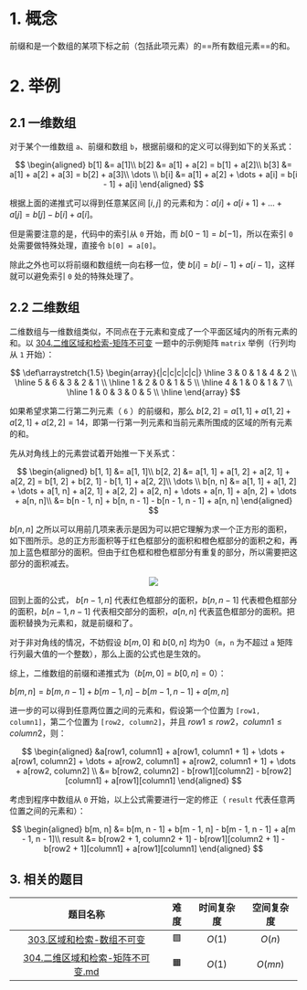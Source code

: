 # 1. 概念
前缀和是一个数组的某项下标之前（包括此项元素）的==所有数组元素==的和。

# 2. 举例

## 2.1 一维数组

对于某个一维数组 `a`、前缀和数组 `b`，根据前缀和的定义可以得到如下的关系式：

$$
\begin{aligned}
b[1] &= a[1]\\
b[2] &= a[1] + a[2] = b[1] + a[2]\\
b[3] &= a[1] + a[2] + a[3] = b[2] + a[3]\\
\dots \\
b[i] &= a[1] + a[2] + \dots + a[i] = b[i - 1] + a[i]
\end{aligned}
$$

根据上面的递推式可以得到任意某区间 $[i, j]$ 的元素和为：$a[i] + a[i + 1] + \dots + a[j] = b[j] - b[i] + a[i]$。

但是需要注意的是，代码中的索引从 `0` 开始，而 $b[0 - 1] = b[-1]$，所以在索引 `0` 处需要做特殊处理，直接令 `b[0] = a[0]`。

除此之外也可以将前缀和数组统一向右移一位，使 $b[i] = b[i - 1] + a[i - 1]$，这样就可以避免索引 `0` 处的特殊处理了。

## 2.2 二维数组

二维数组与一维数组类似，不同点在于元素和变成了一个平面区域内的所有元素的和。以 [304.二维区域和检索-矩阵不可变](leetcode/solution/301-400/304.二维区域和检索-矩阵不可变.md) 一题中的示例矩阵 `matrix` 举例（行列均从 `1` 开始）：

$$
\def\arraystretch{1.5}
   \begin{array}{|c|c|c|c|c|}
   \hline 
   3 & 0 & 1 & 4 & 2 \\ \hline
   5 & 6 & 3 & 2 & 1 \\ \hline
   1 & 2 & 0 & 1 & 5 \\ \hline
   4 & 1 & 0 & 1 & 7 \\ \hline
   1 & 0 & 3 & 0 & 5 \\ \hline
\end{array}
$$

如果希望求第二行第二列元素（ `6` ）的前缀和，那么 $b[2, 2] = a[1, 1] + a[1, 2] + a[2, 1] + a[2, 2] = 14$，即第一行第一列元素和当前元素所围成的区域的所有元素的和。

先从对角线上的元素尝试着开始推一下关系式：

$$
\begin{aligned}
b[1, 1] &= a[1, 1]\\
b[2, 2] &= a[1, 1] + a[1, 2] + a[2, 1] + a[2, 2] = b[1, 2] + b[2, 1] - b[1, 1] + a[2, 2]\\
\dots \\
b[n, n] &= a[1, 1] + a[1, 2] + \dots + a[1, n] + a[2, 1] + a[2, 2] + a[2, n] + \dots + a[n, 1] + a[n, 2] + \dots + a[n, n]\\
        &= b[n - 1, n] + b[n, n - 1] - b[n - 1, n - 1] + a[n, n]
\end{aligned}
$$

$b[n, n]$ 之所以可以用前几项来表示是因为可以把它理解为求一个正方形的面积，如下图所示。总的正方形面积等于红色框部分的面积和橙色框部分的面积之和，再加上蓝色框部分的面积。但由于红色框和橙色框部分有重复的部分，所以需要把这部分的面积减去。

<div align="center">
<img src="assets/leetcode/concept/algorithm/二维前缀和.png"/>
</div>

回到上面的公式， $b[n - 1, n]$ 代表红色框部分的面积，$b[n, n - 1]$ 代表橙色框部分的面积，$b[n - 1, n - 1]$ 代表相交部分的面积，$a[n, n]$ 代表蓝色框部分的面积。把面积替换为元素和，就是前缀和了。

对于非对角线的情况，不妨假设 $b[m, 0]$ 和 $b[0, n]$ 均为0（`m`，`n` 为不超过 `a` 矩阵行列最大值的一个整数），那么上面的公式也是生效的。

综上，二维数组的前缀和递推式为（$b[m, 0] = b[0, n] = 0$）：

$b[m, n] = b[m, n - 1] + b[m - 1, n] - b[m - 1, n - 1] + a[m, n]$

进一步的可以得到任意两位置之间的元素和，假设第一个位置为 `[row1, column1]`，第二个位置为 `[row2, column2]`，并且 $row1 \le row2$，$column1 \le column2$，则：

$$
\begin{aligned}
&a[row1, column1] + a[row1, column1 + 1] + \dots + a[row1, column2] + \dots + a[row2, column1] + a[row2, column1 + 1] + \dots + a[row2, column2] \\
&= b[row2, column2] - b[row1][column2] - b[row2][column1] + a[row1][column1]
\end{aligned}
$$

考虑到程序中数组从 `0` 开始，以上公式需要进行一定的修正（ `result` 代表任意两位置之间的元素和）：

$$
\begin{aligned}
b[m, n] &= b[m, n - 1] + b[m - 1, n] - b[m - 1, n - 1] + a[m - 1, n - 1]\\
result &= b[row2 + 1, column2 + 1] - b[row1][column2 + 1] - b[row2 + 1][column1] + a[row1][column1]
\end{aligned}
$$

## 3. 相关的题目

| 题目名称 | 难度 | 时间复杂度 | 空间复杂度 |
| :-: | :-: | :-: | :-: |
| [303.区域和检索-数组不可变](leetcode/solution/301-400/303.区域和检索-数组不可变.md) | 🟩 | $O(1)$ | $O(n)$ |
| [304.二维区域和检索-矩阵不可变.md](leetcode/solution/301-400/304.二维区域和检索-矩阵不可变.md) | 🟧 | $O(1)$ | $O(mn)$ |

